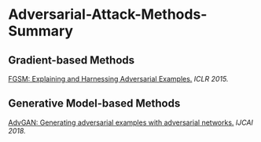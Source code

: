 # Adversarial-Attack-Methods-Summary

## **Gradient-based Methods**
[FGSM: Explaining and Harnessing Adversarial Examples.](Gradient-based/FGSM.md) *ICLR 2015.*

## **Generative Model-based Methods**
[AdvGAN: Generating adversarial examples with adversarial networks.](GenerativeModel-based/AdvGAN.md) *IJCAI 2018.*
